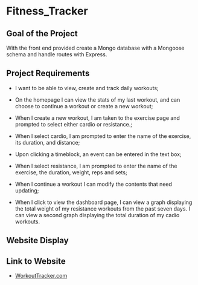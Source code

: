 # Fitness_Tracker

## Goal of the Project

With the front end provided create a Mongo database with a Mongoose schema and handle routes with Express.

## Project Requirements

- I want to be able to view, create and track daily workouts;

- On the homepage I can view the stats of my last workout, and can choose to continue a workout or create a new workout;

- When I create a new workout, I am taken to the exercise page and prompted to select either cardio or resistance.;

- When I select cardio, I am prompted to enter the name of the exercise, its duration, and distance;

- Upon clicking a timeblock, an event can be entered in the text box;

- When I select resistance, I am prompted to enter the name of the exercise, the duration, weight, reps and sets;

- When I continue a workout I can modify the contents that need updating;

- When I click to view the dashboard page, I can view a graph displaying the total weight of my resistance workouts from the past seven days. I can view a second graph displaying the total duration of my cadio workouts.

## Website Display

## Link to Website

- [WorkoutTracker.com](https://tranquil-reef-76112.herokuapp.com/)
